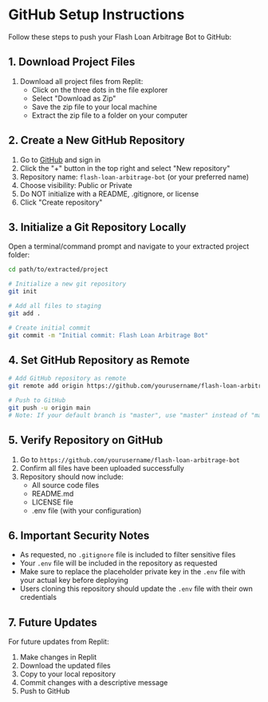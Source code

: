 # GitHub Setup Instructions

Follow these steps to push your Flash Loan Arbitrage Bot to GitHub:

## 1. Download Project Files

1. Download all project files from Replit:
   - Click on the three dots in the file explorer
   - Select "Download as Zip"
   - Save the zip file to your local machine
   - Extract the zip file to a folder on your computer

## 2. Create a New GitHub Repository

1. Go to [GitHub](https://github.com) and sign in
2. Click the "+" button in the top right and select "New repository"
3. Repository name: `flash-loan-arbitrage-bot` (or your preferred name)
4. Choose visibility: Public or Private
5. Do NOT initialize with a README, .gitignore, or license
6. Click "Create repository"

## 3. Initialize a Git Repository Locally

Open a terminal/command prompt and navigate to your extracted project folder:

```bash
cd path/to/extracted/project

# Initialize a new git repository
git init

# Add all files to staging
git add .

# Create initial commit
git commit -m "Initial commit: Flash Loan Arbitrage Bot"
```

## 4. Set GitHub Repository as Remote

```bash
# Add GitHub repository as remote
git remote add origin https://github.com/yourusername/flash-loan-arbitrage-bot.git

# Push to GitHub
git push -u origin main
# Note: If your default branch is "master", use "master" instead of "main"
```

## 5. Verify Repository on GitHub

1. Go to `https://github.com/yourusername/flash-loan-arbitrage-bot`
2. Confirm all files have been uploaded successfully
3. Repository should now include:
   - All source code files
   - README.md
   - LICENSE file
   - .env file (with your configuration)
   
## 6. Important Security Notes

- As requested, no `.gitignore` file is included to filter sensitive files
- Your `.env` file will be included in the repository as requested
- Make sure to replace the placeholder private key in the `.env` file with your actual key before deploying
- Users cloning this repository should update the `.env` file with their own credentials

## 7. Future Updates

For future updates from Replit:

1. Make changes in Replit
2. Download the updated files
3. Copy to your local repository
4. Commit changes with a descriptive message
5. Push to GitHub